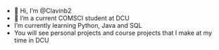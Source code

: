 - 👋 Hi, I’m @Clavinb2
- 👀 I’m a current COMSCI student at DCU
-  I’m currently learning Python, Java and SQL
- You will see personal projects and course projects that I make at my time in DCU
